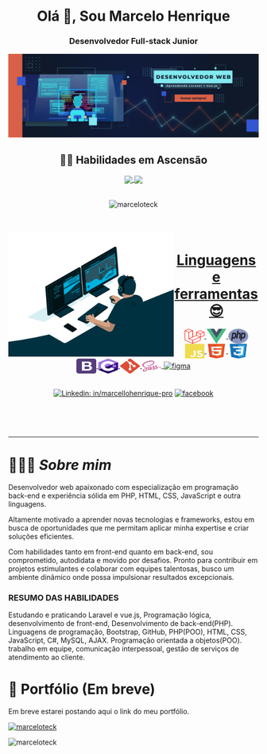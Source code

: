 <div align="center"> 
<div style="display: inline_block;">
<h1 align="center">Olá 👋, Sou Marcelo Henrique</h1>
<h3 align="center">Desenvolvedor Full-stack Junior</h3>
</div>
</div>


<div  align="center"> 
<div style="display: inline_block;">
<a href="https://www.linkedin.com/in/marcellohenrique-pro" target="_blank">
<img src="capa.png" alt="Marcelo de Sousa Henrique">
</a>




  ## 🤜🤛 Habilidades em Ascensão  
<a href="https://www.linkedin.com/in/marcellohenrique-pro/">
<img height=200 align="center" src="https://github-readme-stats.vercel.app/api?username=marceloteck&theme=radical&show_icons=true&rank_icon=github" />
</a>
<a href="https://www.linkedin.com/in/marcellohenrique-pro/">
<img height=200 align="center" src="https://github-readme-stats.vercel.app/api/top-langs?username=marceloteck&layout=compact&langs_count=8&card_width=320&theme=radical&show_icons=true" />
</a>
<br><br>
<p><img align="center" src="https://github-readme-streak-stats.herokuapp.com/?user=marceloteck&" alt="marceloteck" /></p>
    
</div>
</div>



<br>

<div  align="center"> 
  <div style="display: inline_block"><br>
    <a href="https://www.linkedin.com/in/marcellohenrique-pro/"  target="_blank">
    <img align="left" height="250" alt="coding-time" src="gifs/code.gif">
    <h1 align="center">Linguagens e ferramentas 😎</h1>
      <img align="center" height="30" width="40" alt="Laravel" src="icons/laravel.svg">
      <img align="center" height="30" width="40" alt="Vue.js" src="icons/vue-js-1.svg">
      <img align="center" height="30" width="40" alt="php" src="icons/php-1.svg">
    <img align="center" height="30" width="40" alt="js-icon"  src="icons/javascript-plain.svg">
    <img align="center" height="30" width="40" alt="html-icon" src="icons/html5-original.svg">
    <img align="center" height="30" width="40" alt="css-icon" src="icons/css3-original.svg">
    <img align="center" height="30" width="40" alt="bootstrap" src="icons/bootstrap-4.svg">
    <img align="center" height="30" width="40" alt="C#" src="icons/c--4.svg">
    <img align="center" height="30" width="40" alt="Git" src="icons/git-icon.svg">
    <img align="center" height="30" width="40"  src="https://raw.githubusercontent.com/devicons/devicon/master/icons/sass/sass-original.svg" alt="sass" />
      <img align="center" height="30" width="40"  src="https://www.vectorlogo.zone/logos/figma/figma-icon.svg" alt="figma"/>
    </a>
    <br><br>

[![Linkedin: in/marcellohenrique-pro](https://img.shields.io/badge/LinkedIn-0077B5?style=for-the-badge&logo=linkedin&logoColor=white)](https://www.linkedin.com/in/marcellohenrique-pro)
[![facebook](https://img.shields.io/badge/Facebook-1877F2?style=for-the-badge&logo=facebook&logoColor=white)](https://www.facebook.com/marcelo.sousahenrique.92)
  
   </div>
</div>
<br><br><br>

---

# 👨🏻‍💻 **_Sobre mim_**

Desenvolvedor web apaixonado com especialização em programação back-end e experiência sólida em PHP, HTML, CSS, JavaScript e outra linguagens. 

Altamente motivado a aprender novas tecnologias e frameworks, estou em busca de oportunidades que me permitam aplicar minha expertise e criar soluções eficientes. 

Com habilidades tanto em front-end quanto em back-end, sou comprometido, autodidata e movido por desafios. Pronto para contribuir em projetos estimulantes e colaborar com equipes talentosas, busco um ambiente dinâmico onde possa impulsionar resultados excepcionais.
<!--
Curriculo PDF: 

[![Meu curriculo](icons/btncurriculo.png)](https://drive.google.com/file/d/1KLNsiY2wXaFgbBycw-nPQPW4G78AEGny/view?usp=sharing)
-->
### RESUMO DAS HABILIDADES

Estudando e praticando Laravel e vue.js, Programação lógica, desenvolvimento de front-end, Desenvolvimento de back-end(PHP). Linguagens de programação, Bootstrap, GitHub, PHP(POO), HTML, CSS, JavaScript, C#, MySQL, AJAX. Programação orientada a objetos(POO). trabalho em equipe, comunicação interpessoal, gestão de serviços de atendimento ao cliente.

<!--
---

# 💡 Ideias em processos de estudos


- [Implementar o laravel 10 com o vue 3 (Passo a Passo)](https://github.com/marceloteck/Instalar-Laravel10-e-Vue3-Passo-a-Passo)
  
- [Trabalhando com rotas do vue.js no menu do site](https://github.com/marceloteck/LaravelVue/blob/main/Menu%20e%20rotas%20no%20vue.js.md)

- [Componentes do Laravel com Vue.js](https://github.com/marceloteck/components.LaravelVue)

- [Validação de cadastro de usuario com Vue.js + Laravel e token de segurança](https://github.com/marceloteck/components.LaravelVue/tree/main/FormValidation.Register)

- [Validação e autenticação Login do Usuario ](https://github.com/marceloteck/components.LaravelVue/tree/main/FormValidation.Login)

- [Gif de carregamento com vue.js](https://github.com/marceloteck/components.LaravelVue/tree/main/GifdeCarregamento.emCss_comVue.js)
-->

# 📌 Portfólio (Em breve)
Em breve estarei postando aqui o link do meu portfólio.

<p align="left">
  <a href="https://github.com/ryo-ma/github-profile-trophy">
    <img src="https://github-profile-trophy.vercel.app/?username=marceloteck" alt="marceloteck" />
  </a>
</p>

<p align="left"> <img src="https://komarev.com/ghpvc/?username=marceloteck&label=Profile%20views&color=0e75b6&style=flat" alt="marceloteck" /> </p>


